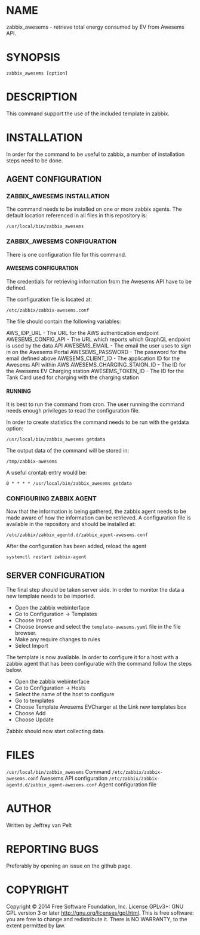 # NAME

zabbix_awesems - retrieve total energy consumed by EV from Awesems API.

# SYNOPSIS

`zabbix_awesems [option]`

# DESCRIPTION

This command support the use of the included template in zabbix.

# INSTALLATION

In order for the command to be useful to zabbix, a number of installation steps
need to be done.

## AGENT CONFIGURATION

### ZABBIX_AWESEMS INSTALLATION

The command needs to be installed on one or more zabbix agents. The default location
referenced in all files in this repository is:

`/usr/local/bin/zabbix_awesems`

### ZABBIX_AWESEMS CONFIGURATION

There is one configuration file for this command.

#### AWESEMS CONFIGURATION

The credentials for retrieving information from the Awesems API have to be defined.

The configuration file is located at:

`/etc/zabbix/zabbix-awesems.conf`

The file should contain the following variables:

  AWS_IDP_URL - The URL for the AWS authentication endpoint
  AWESEMS_CONFIG_API - The URL which reports which GraphQL endpoint is used by the data API
  AWESEMS_EMAIL - The email the user uses to sign in on the Awesems Portal
  AWESEMS_PASSWORD - The password for the email defined above
  AWESEMS_CLIENT_ID - The application ID for the Awesems API within AWS
  AWESEMS_CHARGING_STAION_ID - The ID for the Awesems EV Charging station
  AWESEMS_TOKEN_ID - The ID for the Tank Card used for charging with the charging station

#### RUNNING

It is best to run the command from cron. The user running the command needs enough
privileges to read the configuration file.

In order to create statistics the command needs to be run with the getdata option:

`/usr/local/bin/zabbix_awesems getdata`

The output data of the command will be stored in:

`/tmp/zabbix-awesems`

A useful crontab entry would be:

`0 * * * * /usr/local/bin/zabbix_awesems getdata`

### CONFIGURING ZABBIX AGENT

Now that the information is being gathered, the zabbix agent needs to be made aware
of how the information can be retrieved. A configuration file is available in the
repository and should be installed at:

`/etc/zabbix/zabbix_agentd.d/zabbix_agent-awesems.conf`

After the configuration has been added, reload the agent

`systemctl restart zabbix-agent`

## SERVER CONFIGURATION

The final step should be taken server side. In order to monitor the data a new
template needs to be imported.

* Open the zabbix webinterface
* Go to Configuration -> Templates
* Choose Import
* Choose browse and select the `template-awesems.yaml` file in the file browser.
* Make any require changes to rules
* Select Import

The template is now available. In order to configure it for a host with a zabbix
agent that has been configuratie with the command follow the steps below.

* Open the zabbix webinterface
* Go to Configuration -> Hosts
* Select the name of the host to configure
* Go to templates
* Choose Template Awesems EVCharger at the Link new templates box
* Choose Add
* Choose Update

Zabbix should now start collecting data.

# FILES

`/usr/local/bin/zabbix_awesems` Command
`/etc/zabbix/zabbix-awesems.conf` Awesems API configuration
`/etc/zabbix/zabbix-agentd.d/zabbix_agent-awesems.conf` Agent configuration file

# AUTHOR

Written by Jeffrey van Pelt

# REPORTING BUGS

Preferably by opening an issue on the github page.

# COPYRIGHT

Copyright  ©  2014  Free Software Foundation, Inc.  License GPLv3+: GNU
GPL version 3 or later <http://gnu.org/licenses/gpl.html>.
This is free software: you are free  to  change  and  redistribute  it.
There is NO WARRANTY, to the extent permitted by law.
